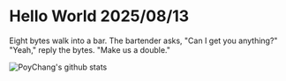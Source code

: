 # Hello World 2025/08/13

Eight bytes walk into a bar.
The bartender asks, "Can I get you anything?"
"Yeah," reply the bytes.
"Make us a double."

![PoyChang's github stats](https://github-readme-stats.vercel.app/api?username=poychang&show_icons=true&theme=dracula)
